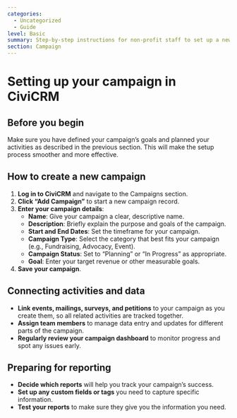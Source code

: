 ```yaml
---
categories:
  - Uncategorized
  - Guide
level: Basic
summary: Step-by-step instructions for non-profit staff to set up a new campaign in CiviCRM, including entering goals, planning activities, and connecting data for tracking and reporting.
section: Campaign
---
```


# Setting up your campaign in CiviCRM

## Before you begin

Make sure you have defined your campaign’s goals and planned your activities as described in the previous section. This will make the setup process smoother and more effective.

## How to create a new campaign

1. **Log in to CiviCRM** and navigate to the Campaigns section.
2. **Click “Add Campaign”** to start a new campaign record.
3. **Enter your campaign details**:
   - **Name**: Give your campaign a clear, descriptive name.
   - **Description**: Briefly explain the purpose and goals of the campaign.
   - **Start and End Dates**: Set the timeframe for your campaign.
   - **Campaign Type**: Select the category that best fits your campaign (e.g., Fundraising, Advocacy, Event).
   - **Campaign Status**: Set to “Planning” or “In Progress” as appropriate.
   - **Goal**: Enter your target revenue or other measurable goals.
4. **Save your campaign**.

## Connecting activities and data

- **Link events, mailings, surveys, and petitions** to your campaign as you create them, so all related activities are tracked together.
- **Assign team members** to manage data entry and updates for different parts of the campaign.
- **Regularly review your campaign dashboard** to monitor progress and spot any issues early.

## Preparing for reporting

- **Decide which reports** will help you track your campaign’s success.
- **Set up any custom fields or tags** you need to capture specific information.
- **Test your reports** to make sure they give you the information you need.
